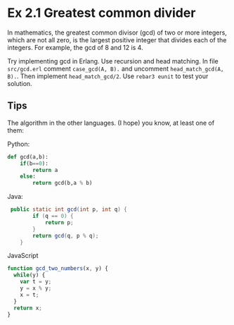 # Ex 2.1 Greatest common divider

In mathematics, the greatest common divisor (gcd) of two or more integers, which are not all zero, is the largest positive integer that divides each of the integers.
For example, the gcd of 8 and 12 is 4.

Try implementing gcd in Erlang. Use recursion and head matching.
In file `src/gcd.erl` comment `case_gcd(A, B).` and uncomment `head_match_gcd(A, B).`.
Then implement `head_match_gcd/2`.
Use `rebar3 eunit` to test your solution.

## Tips

The algorithm in the other languages. (I hope) you know, at least one of them:

Python:

```python
def gcd(a,b):
	if(b==0): 
		return a
	else: 
		return gcd(b,a % b)
```

Java:

```java
 public static int gcd(int p, int q) {
        if (q == 0) {
            return p;
        }
        return gcd(q, p % q);
    }
```

JavaScript

```javascript
function gcd_two_numbers(x, y) {
  while(y) {
    var t = y;
    y = x % y;
    x = t;
  }
  return x;
}
```
